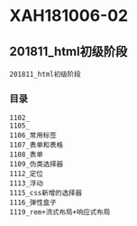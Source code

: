 # XAH181006-02

## 201811_html初级阶段
```
201811_html初级阶段
```

### 目录
```
1102_
1105_
1106_常用标签
1107_表单和表格
1108_表单
1109_伪类选择器
1112_定位
1113_浮动
1115_css新增的选择器
1116_弹性盒子
1119_rem+流式布局+响应式布局
```